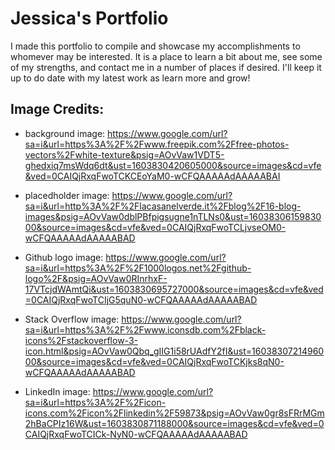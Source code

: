 # Jessica's Portfolio 

I made this portfolio to compile and showcase my accomplishments to whomever may be interested. It is a place to learn a bit about me, see some of my strengths, and contact me in a number of places if desired. I'll keep it up to do date with my latest work as learn more and grow! 

## Image Credits:

* background image: https://www.google.com/url?sa=i&url=https%3A%2F%2Fwww.freepik.com%2Ffree-photos-vectors%2Fwhite-texture&psig=AOvVaw1VDT5-ghedxiq7msWdq6dt&ust=1603830420605000&source=images&cd=vfe&ved=0CAIQjRxqFwoTCKCEoYaM0-wCFQAAAAAdAAAAABAI 

* placedholder image: https://www.google.com/url?sa=i&url=http%3A%2F%2Flacasanelverde.it%2Fblog%2F16-blog-images&psig=AOvVaw0dblPBfpigsugne1nTLNs0&ust=1603830615983000&source=images&cd=vfe&ved=0CAIQjRxqFwoTCLjvseOM0-wCFQAAAAAdAAAAABAD

* Github logo image: https://www.google.com/url?sa=i&url=https%3A%2F%2F1000logos.net%2Fgithub-logo%2F&psig=AOvVaw0RInrhxF-17VTcjdWAmtQi&ust=1603830695727000&source=images&cd=vfe&ved=0CAIQjRxqFwoTCIjG5quN0-wCFQAAAAAdAAAAABAD

* Stack Overflow image: https://www.google.com/url?sa=i&url=https%3A%2F%2Fwww.iconsdb.com%2Fblack-icons%2Fstackoverflow-3-icon.html&psig=AOvVaw0Qbq_gIIG1i58rUAdfY2fI&ust=1603830721496000&source=images&cd=vfe&ved=0CAIQjRxqFwoTCKjks8qN0-wCFQAAAAAdAAAAABAD

* LinkedIn image: https://www.google.com/url?sa=i&url=https%3A%2F%2Ficon-icons.com%2Ficon%2Flinkedin%2F59873&psig=AOvVaw0gr8sFRrMGm2hBaCPIz16W&ust=1603830871188000&source=images&cd=vfe&ved=0CAIQjRxqFwoTCICk-NyN0-wCFQAAAAAdAAAAABAD


